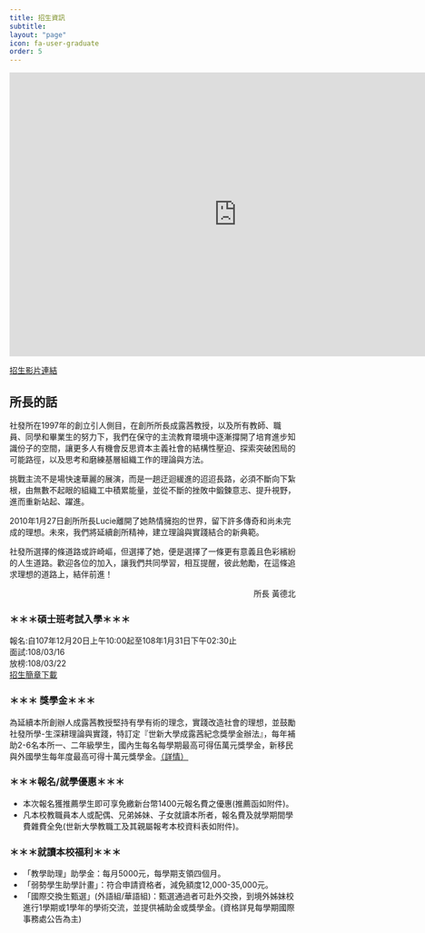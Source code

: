 ```yaml
---
title: 招生資訊
subtitle: 
layout: "page"
icon: fa-user-graduate
order: 5
---
```


<iframe width="800" height="500" src="https://www.youtube.com/embed/PAXZF5wAjzU" frameborder="0" allow="accelerometer; autoplay; encrypted-media; gyroscope; picture-in-picture" allowfullscreen></iframe>

[招生影片連結](https://youtu.be/PAXZF5wAjzU)

## 所長的話

社發所在1997年的創立引人側目，在創所所長成露茜教授，以及所有教師、職員、同學和畢業生的努力下，我們在保守的主流教育環境中逐漸撐開了培育進步知識份子的空間，讓更多人有機會反思資本主義社會的結構性壓迫、探索突破困局的可能路徑，以及思考和磨練基層組織工作的理論與方法。

挑戰主流不是場快速華麗的展演，而是一趟迂迴緩進的迢迢長路，必須不斷向下紮根，由無數不起眼的組織工中積累能量，並從不斷的挫敗中鍛鍊意志、提升視野，進而重新站起、躍進。

2010年1月27日創所所長Lucie離開了她熱情擁抱的世界，留下許多傳奇和尚未完成的理想。未來，我們將延續創所精神，建立理論與實踐結合的新典範。

社發所選擇的條道路或許崎嶇，但選擇了她，便是選擇了一條更有意義且色彩繽紛的人生道路。歡迎各位的加入，讓我們共同學習，相互提醒，彼此勉勵，在這條追求理想的道路上，結伴前進！

<p align="right">所長 黃德北  </p>

### ＊＊＊碩士班考試入學＊＊＊

報名:自107年12月20日上午10:00起至108年1月31日下午02:30止  
面試:108/03/16  
放榜:108/03/22  
[招生簡章下載](download/108碩士班招生簡章(公告).pdf)

### ＊＊＊ 獎學金＊＊＊ 

為延續本所創辦人成露茜教授堅持有學有術的理念，實踐改造社會的理想，並鼓勵社發所學-生深耕理論與實踐，特訂定『世新大學成露茜紀念獎學金辦法』，每年補助2-6名本所一、二年級學生，國內生每名每學期最高可得伍萬元獎學金，新移民與外國學生每年度最高可得十萬元獎學金。[（詳情）](rules/scholarship.html)

### ＊＊＊報名/就學優惠＊＊＊

- 本次報名獲推薦學生即可享免繳新台幣1400元報名費之優惠(推薦函如附件)。
- 凡本校教職員本人或配偶、兄弟姊妹、子女就讀本所者，報名費及就學期間學費雜費全免(世新大學教職工及其親屬報考本校資料表如附件)。

### ＊＊＊就讀本校福利＊＊＊
- 「教學助理」助學金：每月5000元，每學期支領四個月。
- 「弱勢學生助學計畫」：符合申請資格者，減免額度12,000-35,000元。
- 「國際交換生甄選」(外語組/華語組)：甄選通過者可赴外交換，到境外姊妹校進行1學期或1學年的學術交流，並提供補助金或獎學金。(資格詳見每學期國際事務處公告為主)
	
